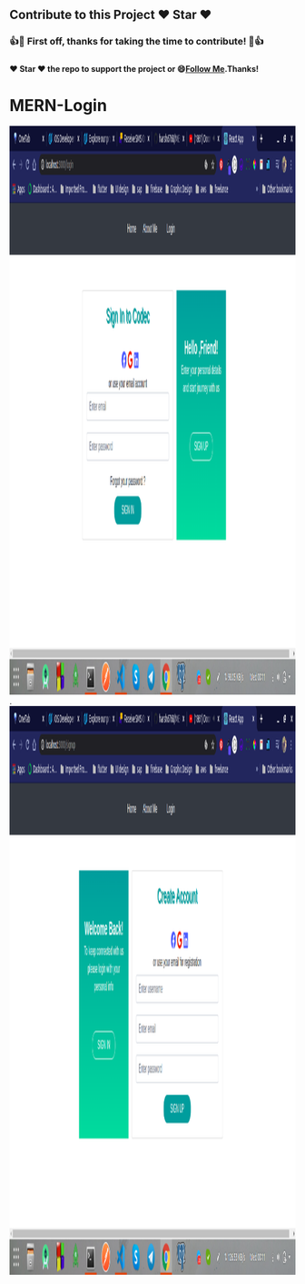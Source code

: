## Contribute to this Project :heart: Star :heart:

### :+1::tada: First off, thanks for taking the time to contribute! :tada::+1:

#####
#### :heart: Star :heart: the repo to support the project or :smile:[Follow Me](https://github.com/harsh6768).Thanks!

# MERN-Login


<img src="https://github.com/harsh6768/MERN-Login/blob/master/Images/Screenshot%20from%202020-05-13%2000-11-11.png" alt="" 
width="1400" height="1000" >.
<img src="https://github.com/harsh6768/MERN-Login/blob/master/Images/Screenshot%20from%202020-05-13%2000-11-14.png" alt="" width="1400" height="1000" >
